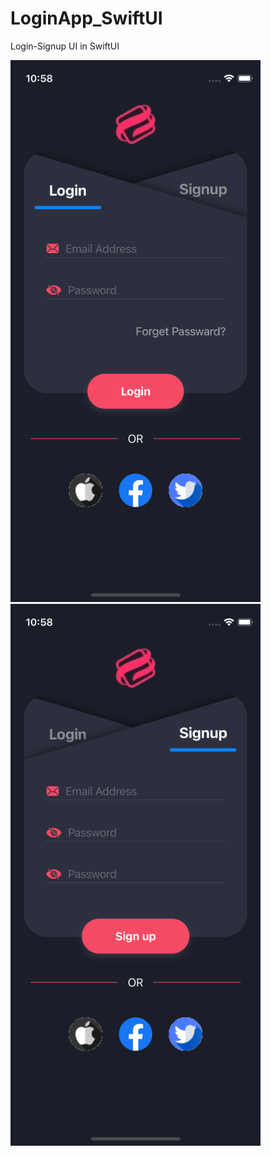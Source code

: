 # LoginApp_SwiftUI
Login-Signup UI in SwiftUI

<img src="/LoginApp/Screen/login.png" alt="" width="400" height="867"/>   <img src="/LoginApp/Screen/signup.png" alt="" width="400" height="867"/>


<!-- <p align="left"> <img src="/LoginApp/Screen/login.png" alt="" width="400" height="867"/> </p><p align="right"> <img src="/LoginApp/Screen/login.png" alt="" width="400" height="867"/> </p> -->
